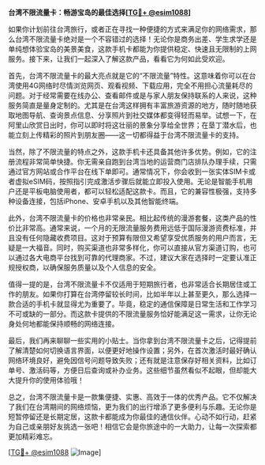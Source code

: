 **台湾不限流量卡：畅游宝岛的最佳选择[[TG💪+ @esim1088](https://t.me/s/esim1088)]**

如果你计划前往台湾旅行，或者正在寻找一种便捷的方式来满足你的网络需求，那么台湾不限流量卡绝对是一个不容错过的选择！无论你是商务出差、学生求学还是单纯想体验宝岛的美景美食，这款手机卡都能为你提供稳定、快速且无限制的上网服务。接下来，让我们一起深入了解这款产品，看看它为何如此受欢迎。

首先，台湾不限流量卡的最大亮点就是它的“不限流量”特性。这意味着你可以在台湾使用4G网络时尽情浏览网页、观看视频、下载应用，完全不用担心流量耗尽的问题。对于经常需要在线办公、查看邮件或是与家人朋友保持联系的人来说，这种服务简直是量身定制的。尤其是在台湾这样拥有丰富旅游资源的地方，随时随地获取地图导航、查询景点信息、分享照片到社交媒体都变得轻而易举。试想一下，在阿里山欣赏日出时，你可以即时将这壮丽的景象分享给全世界；在垦丁潜水后，也能立刻上传精彩的照片到朋友圈——这一切都得益于台湾不限流量卡的支持。

当然，除了不限流量的特点之外，这款手机卡还具备其他许多优势。例如，它的注册流程非常简单快捷。你无需亲自跑到台湾当地的运营商门店排队办理手续，只需通过官方网站或合作平台在线下单即可。通常情况下，你会收到一张实体SIM卡或者虚拟eSIM码，按照指引完成激活步骤后就能立即投入使用。无论是智能手机用户还是平板电脑使用者，都可以轻松适配这款卡。而且，它的兼容性极强，支持多种设备连接，包括iPhone、安卓手机以及其他智能终端。

此外，台湾不限流量卡的价格也非常亲民。相比起传统的漫游套餐，这类产品的性价比非常高。通常来说，一个月的无限流量服务费用远低于国际漫游资费标准，并且没有任何隐藏收费项目。这对于预算有限但又希望享受优质服务的用户而言，无疑是一大福音。同时，购买渠道也非常多样化，你可以直接从官方渠道订购，也可以通过各大电商平台找到可靠的代理商家。不过，建议大家在选择时一定要认准正规授权商，以确保服务质量以及个人信息的安全。

值得一提的是，台湾不限流量卡不仅适用于短期旅行者，也非常适合长期居住或工作的朋友。如果你打算在台湾停留较长时间，比如半年以上甚至更久，那么选择一款合适的手机卡就显得尤为重要了。毕竟，稳定的通信保障是日常生活和工作学习不可或缺的一部分。而这款卡提供的不限流量服务恰好能满足这一需求，让你无论身处何地都能保持顺畅的网络连接。

最后，我们再来聊聊一些实用的小贴士。当你拿到台湾不限流量卡之后，记得提前了解清楚如何切换语言界面，以便更好地操作设置；另外，在首次激活时最好确认网络环境良好，避免因信号问题导致失败；还有就是注意保存好相关资料，比如订单号、激活码等，方便日后查询或补办业务。这些细节虽然看似不起眼，但却能大大提升你的使用体验哦！

总之，台湾不限流量卡是一款集便捷、实惠、高效于一体的优秀产品。它不仅解决了我们在台湾期间的网络烦恼，更为我们的出行增添了更多便利与乐趣。无论你是短暂停留还是长期定居，这款卡都能成为你最佳的通信伙伴。心动不如行动，赶紧为自己或亲朋好友挑选一张吧！相信它会是你旅途中的一大助力，让每一次探索都更加精彩难忘。

[[TG💪+ @esim1088](https://t.me/s/esim1088) ![Image](https://i.postimg.cc/4NQfJmqS/Snipaste-2025-05-13-00-14-12.png)]